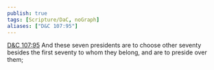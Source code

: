 ```yaml
---
publish: true
tags: [Scripture/DaC, noGraph]
aliases: ["D&C 107:95"]
---
```

[D&C 107:95](https://churchofjesuschrist.org/study/scriptures/dc-testament/dc/107?lang=eng&id=p95#p95) And these seven presidents are to choose other seventy besides the first seventy to whom they belong, and are to preside over them;
